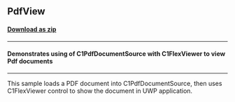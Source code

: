 ## PdfView
#### [Download as zip](https://downgit.github.io/#/home?url=https://github.com/GrapeCity/ComponentOne-UWP-Samples/tree/master/\C1.UWP.Document\VB\PdfView)
____
#### Demonstrates using of C1PdfDocumentSource with C1FlexViewer to view Pdf documents
____
This sample loads a PDF document into C1PdfDocumentSource, then uses C1FlexViewer
control to show the document in UWP application.
